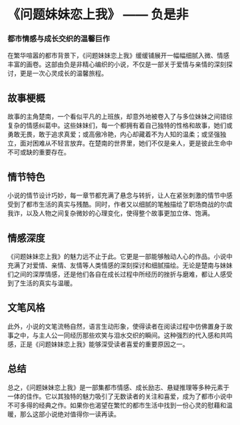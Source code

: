 # 《问题妹妹恋上我》   —— 负是非

### 都市情感与成长交织的温馨巨作

在繁华喧嚣的都市背景下，《问题妹妹恋上我》缓缓铺展开一幅幅细腻入微、情感丰富的画卷。这部由负是非精心编织的小说，不仅是一部关于爱情与亲情的深刻探讨，更是一次心灵成长的温馨旅程。

## 故事梗概

故事的主角楚南，一个看似平凡的上班族，却意外地被卷入了与多位妹妹之间错综复杂的情感纠葛中。这些妹妹们，每一个都拥有着自己独特的性格和故事，她们或勇敢无畏，敢于追求真爱；或高傲冷艳，内心却藏着不为人知的温柔；或坚强独立，面对困难从不轻言放弃。在楚南的世界里，她们不仅是亲人，更是彼此生命中不可或缺的重要存在。

## 情节特色

小说的情节设计巧妙，每一章节都充满了悬念与转折，让人在紧张刺激的情节中感受到了都市生活的真实与残酷。同时，作者又以细腻的笔触描绘了职场商战的尔虞我诈，以及人物之间复杂微妙的心理变化，使得整个故事更加立体、饱满。

## 情感深度

《问题妹妹恋上我》的魅力远不止于此。它更是一部能够触动人心的作品。小说中充满了对爱情、亲情、友情等人类情感的深刻探讨和细腻描绘。无论是楚南与妹妹们之间的深厚情感，还是他们各自在成长过程中所经历的挫折与磨难，都让人感受到了生活的真实与温暖。

## 文笔风格

此外，小说的文笔流畅自然，语言生动形象，使得读者在阅读过程中仿佛置身于故事之中，与主人公一同经历那些欢笑与泪水交织的瞬间。这种强烈的代入感和共鸣感，正是《问题妹妹恋上我》能够深受读者喜爱的重要原因之一。

## 总结

总之，《问题妹妹恋上我》是一部集都市情感、成长励志、悬疑推理等多种元素于一体的佳作。它以其独特的魅力吸引了无数读者的关注和喜爱，成为了都市小说中不可多得的经典之作。如果你也渴望在繁忙的都市生活中找到一份心灵的慰藉和温暖，那么这部小说绝对值得你一读再读。